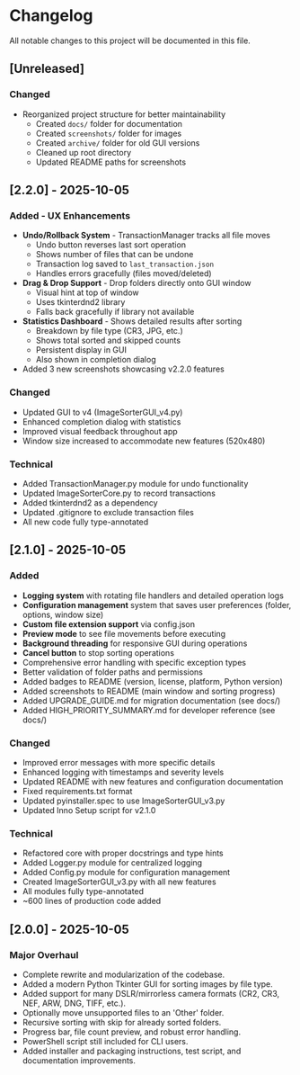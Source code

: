 # Changelog

All notable changes to this project will be documented in this file.

## [Unreleased]
### Changed
- Reorganized project structure for better maintainability
  - Created `docs/` folder for documentation
  - Created `screenshots/` folder for images
  - Created `archive/` folder for old GUI versions
  - Cleaned up root directory
  - Updated README paths for screenshots

## [2.2.0] - 2025-10-05
### Added - UX Enhancements
- **Undo/Rollback System** - TransactionManager tracks all file moves
  - Undo button reverses last sort operation
  - Shows number of files that can be undone
  - Transaction log saved to `last_transaction.json`
  - Handles errors gracefully (files moved/deleted)
- **Drag & Drop Support** - Drop folders directly onto GUI window
  - Visual hint at top of window
  - Uses tkinterdnd2 library
  - Falls back gracefully if library not available
- **Statistics Dashboard** - Shows detailed results after sorting
  - Breakdown by file type (CR3, JPG, etc.)
  - Shows total sorted and skipped counts
  - Persistent display in GUI
  - Also shown in completion dialog
- Added 3 new screenshots showcasing v2.2.0 features

### Changed
- Updated GUI to v4 (ImageSorterGUI_v4.py)
- Enhanced completion dialog with statistics
- Improved visual feedback throughout app
- Window size increased to accommodate new features (520x480)

### Technical
- Added TransactionManager.py module for undo functionality
- Updated ImageSorterCore.py to record transactions
- Added tkinterdnd2 as a dependency
- Updated .gitignore to exclude transaction files
- All new code fully type-annotated

## [2.1.0] - 2025-10-05
### Added
- **Logging system** with rotating file handlers and detailed operation logs
- **Configuration management** system that saves user preferences (folder, options, window size)
- **Custom file extension support** via config.json
- **Preview mode** to see file movements before executing
- **Background threading** for responsive GUI during operations
- **Cancel button** to stop sorting operations
- Comprehensive error handling with specific exception types
- Better validation of folder paths and permissions
- Added badges to README (version, license, platform, Python version)
- Added screenshots to README (main window and sorting progress)
- Added UPGRADE_GUIDE.md for migration documentation (see docs/)
- Added HIGH_PRIORITY_SUMMARY.md for developer reference (see docs/)

### Changed
- Improved error messages with more specific details
- Enhanced logging with timestamps and severity levels
- Updated README with new features and configuration documentation
- Fixed requirements.txt format
- Updated pyinstaller.spec to use ImageSorterGUI_v3.py
- Updated Inno Setup script for v2.1.0

### Technical
- Refactored core with proper docstrings and type hints
- Added Logger.py module for centralized logging
- Added Config.py module for configuration management
- Created ImageSorterGUI_v3.py with all new features
- All modules fully type-annotated
- ~600 lines of production code added

## [2.0.0] - 2025-10-05
### Major Overhaul
- Complete rewrite and modularization of the codebase.
- Added a modern Python Tkinter GUI for sorting images by file type.
- Added support for many DSLR/mirrorless camera formats (CR2, CR3, NEF, ARW, DNG, TIFF, etc.).
- Optionally move unsupported files to an 'Other' folder.
- Recursive sorting with skip for already sorted folders.
- Progress bar, file count preview, and robust error handling.
- PowerShell script still included for CLI users.
- Added installer and packaging instructions, test script, and documentation improvements.
